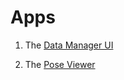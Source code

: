 # Apps

1. The [Data Manager UI](https://github.com/InformaticsMatters/mini-apps-data-tier-ui)

2. The [Pose Viewer](https://github.com/InformaticsMatters/mini-apps-pose-viewer)
